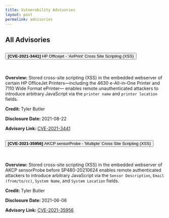 ```yaml
---
title: Vulnerability Advisories
layout: post
permalink: advisories
---
```


<section class="grid-container usa-section">
    <div class="grid-row grid-gap">
    <div class="tablet:grid-col-4">
        <h2 class="font-heading-xl margin-top-0 tablet:margin-bottom-0">All Advisories</h2>
    </div>
    <div class="tablet:grid-col-8 usa-prose">
    <!-- Start of Advisory Group -->
        <div class="accordion" id="accordionExample">
        <div class="accordion-item">
            <h2 class="accordion-header" id="headingOne">
            <button class="accordion-button" type="button" data-bs-toggle="collapse" data-bs-target="#collapseOne" aria-expanded="true" aria-controls="collapseOne">
                <strong>[CVE-2021-3441]  </strong>  HP Officejet - ‘AirPrint’ Cross Site Scripting (XSS)
            </button>
            </h2>
            <div id="collapseOne" class="accordion-collapse collapse show" aria-labelledby="headingOne" data-bs-parent="#accordionExample">
            <div class="accordion-body">
                <br>
                <p><strong>Overview:</strong> Stored cross-site scripting (XSS) in the embedded webserver of certain HP OfficeJet Printers—including the 4630 e-All-in-One Printer and 7110 Wide Format ePrinter— enables remote unauthenticated attackers to introduce arbitrary JavaScript via the <code>printer name</code> and <code>printer location</code> fields.</p>
                <p> <strong>Credit: </strong> Tyler Butler</p>
                <p> <strong>Disclosure Date: </strong>2021-08-22</p>
                <p><strong> Advisory Link: </strong> <a href="/about/2021/08/22/CVE-2021-3441.html">CVE-2021-3441</a></p>
            </div>
            </div>
        </div>
        <div class="accordion-item">
            <h2 class="accordion-header" id="headingTwo">
            <button class="accordion-button collapsed" type="button" data-bs-toggle="collapse" data-bs-target="#collapseTwo" aria-expanded="false" aria-controls="collapseTwo">
                <strong>[CVE-2021-35956]  </strong> AKCP sensorProbe - 'Multiple' Cross Site Scripting (XSS)
            </button>
            </h2>
            <div id="collapseTwo" class="accordion-collapse collapse" aria-labelledby="headingTwo" data-bs-parent="#accordionExample">
            <div class="accordion-body">
                <br>
                <p><strong>Overview:</strong> Stored cross-site scripting (XSS) in the embedded webserver of AKCP sensorProbe before SP480-20210624 enables remote authenticated attackers to introduce arbitrary JavaScript via the <code>Sensor Description</code>, <code>Email (from/to/cc)</code>, <code>System Name</code>, and <code>System Location</code> fields.</p>
                <p> <strong>Credit: </strong> Tyler Butler</p>
                <p> <strong>Disclosure Date: </strong> 2021-06-06</p>
                <p><strong> Advisory Link: </strong> <a href="/about/2021/06/06/CVE-2021-35956.html">CVE-2021-35956</a></p>
            </div>
            </div>
        </div>
        </div>
        <!-- End of Advisory Group -->
    </div>
    </div>
</section>